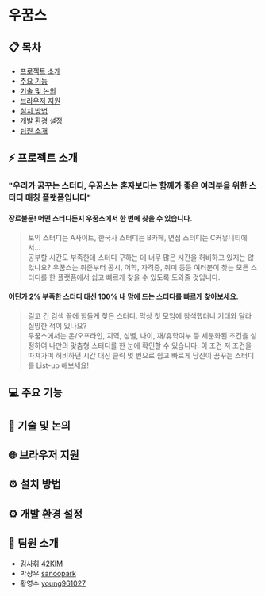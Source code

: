 # 우꿈스
> 

## 📋 목차
- [프로젝트 소개](#프로젝트-소개)  
- [주요 기능](#주요-기능)  
- [기술 및 논의](#기술-및-논의)  
- [브라우저 지원](#브라우저-지원)  
- [설치 방법](#설치-방법)  
- [개발 환경 설정](#개발-환경-설정)  
- [팀원 소개](#팀원-소개)  

## ⚡ 프로젝트 소개
### "우리가 꿈꾸는 스터디, 우꿈스는 혼자보다는 함께가 좋은 여러분을 위한 스터디 매칭 플랫폼입니다"
#### 장르불문! 어떤 스터디든지 우꿈스에서 한 번에 찾을 수 있습니다.
> 토익 스터디는 A사이트, 한국사 스터디는 B카페, 면접 스터디는 C커뮤니티에서...  
> 공부할 시간도 부족한데 스터디 구하는 데 너무 많은 시간을 허비하고 있지는 않았나요? 우꿈스는 취준부터 공시, 어학, 자격증, 취미 등등 여러분이 찾는 모든 스터디를 한 플랫폼에서 쉽고 빠르게 찾을 수 있도록 도와줄 것입니다.
#### 어딘가 2% 부족한 스터디 대신 100% 내 맘에 드는 스터디를 빠르게 찾아보세요.
> 길고 긴 검색 끝에 힘들게 찾은 스터디. 막상 첫 모임에 참석했더니 기대와 달라 실망한 적이 있나요?  
> 우꿈스에서는 온/오프라인, 지역, 성별, 나이, 재/휴학여부 등 세분화된 조건을 설정하여 나만의 맞춤형 스터디를 한 눈에 확인할 수 있습니다. 이 조건 저 조건을 따져가며 허비하던 시간 대신 클릭 몇 번으로 쉽고 빠르게 당신이 꿈꾸는 스터디를 List-up 해보세요!

## 💻 주요 기능

## 📝 기술 및 논의

## 🌐 브라우저 지원

## ⚙️ 설치 방법

## ⚙️ 개발 환경 설정

## 🤝 팀원 소개
- 김사휘 [42KIM](https://github.com/42KIM)
- 박상우 [sanoopark](https://github.com/sanoopark)
- 황영수 [young961027](https://github.com/young961027)
